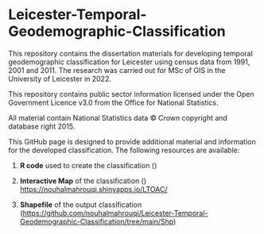# Leicester-Temporal-Geodemographic-Classification
This repository contains the dissertation materials for developing temporal geodemographic classification for Leicester using census data from 1991, 2001 and 2011. The research was carried out for MSc of GIS in the University of Leicester in 2022.

This repository contains public sector information licensed under the Open Government Licence
v3.0 from the Office for National Statistics.

All material contain National Statistics data © Crown copyright and database right 2015.

This GitHub page is designed to provide additional material and information for the developed classification. The following resources are available:

1) **R code** used to create the classification ()

2) **Interactive Map** of the classification ()
https://nouhalmahrouqi.shinyapps.io/LTOAC/

3) **Shapefile** of the output classification (https://github.com/nouhalmahrouqi/Leicester-Temporal-Geodemographic-Classification/tree/main/Shp)


